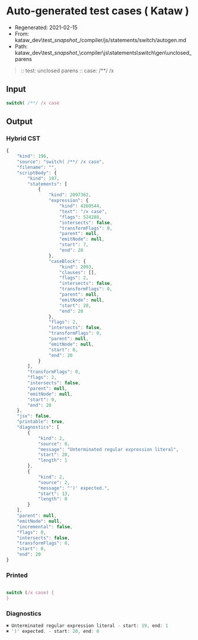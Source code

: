 # Auto-generated test cases ( Kataw )
- Regenerated: 2021-02-15
- From: kataw_dev\test\__snapshot__/compiler/js/statements/switch/autogen.md
- Path: kataw_dev\test\__snapshot__\compiler\js\statements\switch\gen\unclosed_parens
> :: test: unclosed parens
> :: case: /**/ /x
## Input

`````js
switch( /**/ /x case
`````

## Output


### Hybrid CST


```javascript
{
    "kind": 196,
    "source": "switch( /**/ /x case",
    "filename": "",
    "scriptBody": {
        "kind": 197,
        "statements": [
            {
                "kind": 2097362,
                "expression": {
                    "kind": 4260544,
                    "text": "/x case",
                    "flags": 524288,
                    "intersects": false,
                    "transformFlags": 0,
                    "parent": null,
                    "emitNode": null,
                    "start": 7,
                    "end": 20
                },
                "caseBlock": {
                    "kind": 2093,
                    "clauses": [],
                    "flags": 2,
                    "intersects": false,
                    "transformFlags": 0,
                    "parent": null,
                    "emitNode": null,
                    "start": 20,
                    "end": 20
                },
                "flags": 2,
                "intersects": false,
                "transformFlags": 0,
                "parent": null,
                "emitNode": null,
                "start": 0,
                "end": 20
            }
        ],
        "transformFlags": 0,
        "flags": 2,
        "intersects": false,
        "parent": null,
        "emitNode": null,
        "start": 0,
        "end": 20
    },
    "jsx": false,
    "printable": true,
    "diagnostics": [
        {
            "kind": 2,
            "source": 0,
            "message": "Unterminated regular expression literal",
            "start": 20,
            "length": 1
        },
        {
            "kind": 2,
            "source": 2,
            "message": "')' expected.",
            "start": 13,
            "length": 0
        }
    ],
    "parent": null,
    "emitNode": null,
    "incremental": false,
    "flags": 0,
    "intersects": false,
    "transformFlags": 0,
    "start": 0,
    "end": 20
}
```

### Printed


```javascript

switch (/x case) {
}

```

### Diagnostics


```javascript
✖ Unterminated regular expression literal - start: 19, end: 1
✖ ')' expected. - start: 20, end: 0

```

